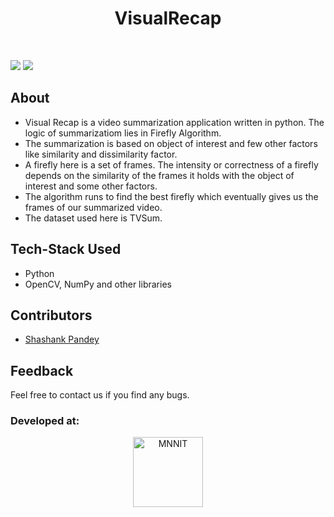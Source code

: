 <h1 align="center">VisualRecap</h1>
<p align="center">
 
</p>
<p align="center">  </p>

<br>

![](https://img.shields.io/badge/-Python-green)
![](https://visitor-badge.laobi.icu/badge?page_id=shashank088.VisualRecap)

## About
* Visual Recap is a video summarization application written in python. The logic of summarizatiom lies in Firefly Algorithm.
* The summarization is based on object of interest and few other factors like similarity and dissimilarity factor.
* A firefly here is a set of frames. The intensity or correctness of a firefly depends on the similarity of the frames it holds with the object of interest and some other factors.
* The algorithm runs to find the best firefly which eventually gives us the frames of our summarized video.
* The dataset used here is TVSum.

## Tech-Stack Used
* Python
* OpenCV, NumPy and other libraries


## Contributors
* [Shashank Pandey](https://github.com/shashank088)

## Feedback
Feel free to contact us if you find any bugs.

### Developed at:
<p align="center">
<img alt="MNNIT" width="112px" src="http://www.mnnit.ac.in/institutelogo/MNNIT%20(logo)png.png" />
</p>


